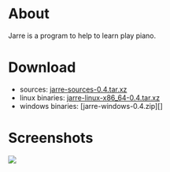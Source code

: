 # About

Jarre is a program to help to learn play piano.

# Download

  * sources: [jarre-sources-0.4.tar.xz][]
  * linux binaries: [jarre-linux-x86_64-0.4.tar.xz][]
  * windows binaries: [jarre-windows-0.4.zip][]

[jarre-sources-0.4.tar.xz]: https://github.com/piotrborek/jarre/raw/main/files/jarre-sources-0.4.tar.xz
[jarre-linux-x86_64-0.4.tar.xz]: https://github.com/piotrborek/jarre/raw/main/files/jarre-linux-x86_64-0.4.tar.xz
[jarre-windows-x86_64-0.4.zip]: https://github.com/piotrborek/coin/jarre/main/files/jarre-windows-0.4.zip

# Screenshots

![](images/jarre-screenshot-1.jpg)
